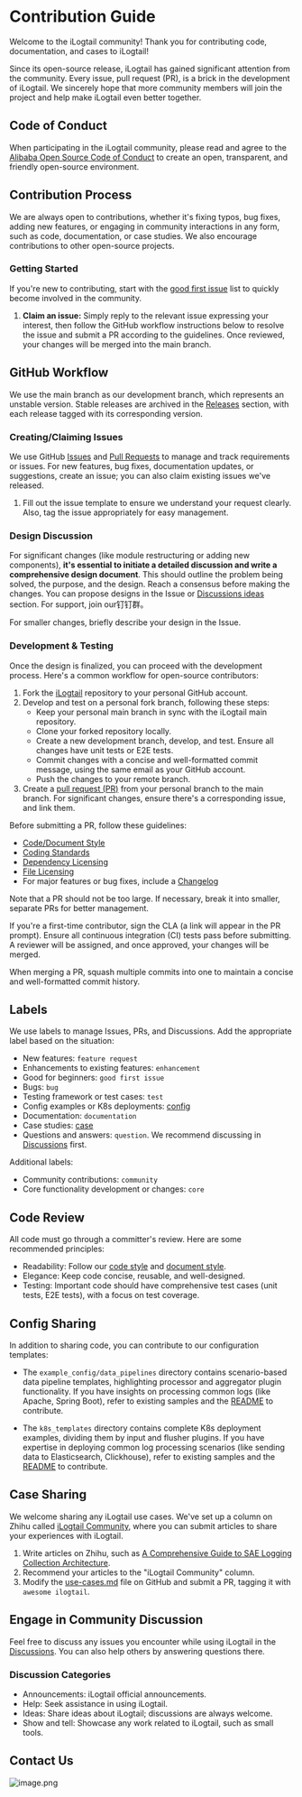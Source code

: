 # Contribution Guide

Welcome to the iLogtail community! Thank you for contributing code, documentation, and cases to iLogtail!

Since its open-source release, iLogtail has gained significant attention from the community. Every issue, pull request (PR), is a brick in the development of iLogtail. We sincerely hope that more community members will join the project and help make iLogtail even better together.

## Code of Conduct

When participating in the iLogtail community, please read and agree to the [Alibaba Open Source Code of Conduct](https://github.com/alibaba/community/blob/master/CODE_OF_CONDUCT_zh.md) to create an open, transparent, and friendly open-source environment.

## Contribution Process

We are always open to contributions, whether it's fixing typos, bug fixes, adding new features, or engaging in community interactions in any form, such as code, documentation, or case studies. We also encourage contributions to other open-source projects.

### Getting Started

If you're new to contributing, start with the [good first issue](https://github.com/alibaba/ilogtail/issues?q=is%3Aissue+is%3Aopen+label%3A%22good+first+issue%22) list to quickly become involved in the community.

1. **Claim an issue:** Simply reply to the relevant issue expressing your interest, then follow the GitHub workflow instructions below to resolve the issue and submit a PR according to the guidelines. Once reviewed, your changes will be merged into the main branch.

## GitHub Workflow

We use the main branch as our development branch, which represents an unstable version. Stable releases are archived in the [Releases](https://github.com/alibaba/ilogtail/releases) section, with each release tagged with its corresponding version.

### Creating/Claiming Issues

We use GitHub [Issues](https://github.com/alibaba/ilogtail/issues) and [Pull Requests](https://github.com/alibaba/ilogtail/pulls) to manage and track requirements or issues. For new features, bug fixes, documentation updates, or suggestions, create an issue; you can also claim existing issues we've released.

1. Fill out the issue template to ensure we understand your request clearly. Also, tag the issue appropriately for easy management.

### Design Discussion

For significant changes (like module restructuring or adding new components), **it's essential to initiate a detailed discussion and write a comprehensive design document**. This should outline the problem being solved, the purpose, and the design. Reach a consensus before making the changes. You can propose designs in the Issue or [Discussions ideas](https://github.com/alibaba/ilogtail/discussions/categories/ideas) section. For support, join our钉钉群。

For smaller changes, briefly describe your design in the Issue.

### Development & Testing

Once the design is finalized, you can proceed with the development process. Here's a common workflow for open-source contributors:

1. Fork the [iLogtail](https://github.com/alibaba/ilogtail) repository to your personal GitHub account.
2. Develop and test on a personal fork branch, following these steps:
   - Keep your personal main branch in sync with the iLogtail main repository.
   - Clone your forked repository locally.
   - Create a new development branch, develop, and test. Ensure all changes have unit tests or E2E tests.
   - Commit changes with a concise and well-formatted commit message, using the same email as your GitHub account.
   - Push the changes to your remote branch.
3. Create a [pull request (PR)](https://github.com/alibaba/ilogtail/pulls) from your personal branch to the main branch. For significant changes, ensure there's a corresponding issue, and link them.

Before submitting a PR, follow these guidelines:

- [Code/Document Style](../developer-guide/codestyle.md)
- [Coding Standards](../developer-guide/code-check/check-codestyle.md)
- [Dependency Licensing](../developer-guide/code-check/check-dependency-license.md)
- [File Licensing](../developer-guide/code-check/check-license.md)
- For major features or bug fixes, include a [Changelog](https://github.com/alibaba/ilogtail/blob/main/CHANGELOG.md)

Note that a PR should not be too large. If necessary, break it into smaller, separate PRs for better management.

If you're a first-time contributor, sign the CLA (a link will appear in the PR prompt). Ensure all continuous integration (CI) tests pass before submitting. A reviewer will be assigned, and once approved, your changes will be merged.

When merging a PR, squash multiple commits into one to maintain a concise and well-formatted commit history.

## Labels

We use labels to manage Issues, PRs, and Discussions. Add the appropriate label based on the situation:

- New features: `feature request`
- Enhancements to existing features: `enhancement`
- Good for beginners: `good first issue`
- Bugs: `bug`
- Testing framework or test cases: `test`
- Config examples or K8s deployments: [config](#config)
- Documentation: `documentation`
- Case studies: [case](#case)
- Questions and answers: `question`. We recommend discussing in [Discussions](https://github.com/alibaba/ilogtail/discussions) first.

Additional labels:

- Community contributions: `community`
- Core functionality development or changes: `core`

## Code Review

All code must go through a committer's review. Here are some recommended principles:

- Readability: Follow our [code style](../developer-guide/codestyle.md) and [document style](../developer-guide/plugin-doc-templete.md).
- Elegance: Keep code concise, reusable, and well-designed.
- Testing: Important code should have comprehensive test cases (unit tests, E2E tests), with a focus on test coverage.

## Config Sharing <a href="#config" id="config"></a>

In addition to sharing code, you can contribute to our configuration templates:

- The `example_config/data_pipelines` directory contains scenario-based data pipeline templates, highlighting processor and aggregator plugin functionality. If you have insights on processing common logs (like Apache, Spring Boot), refer to existing samples and the [README](https://github.com/alibaba/ilogtail/tree/main/example_config#readme) to contribute.

- The `k8s_templates` directory contains complete K8s deployment examples, dividing them by input and flusher plugins. If you have expertise in deploying common log processing scenarios (like sending data to Elasticsearch, Clickhouse), refer to existing samples and the [README](https://github.com/alibaba/ilogtail/tree/main/k8s_templates#readme) to contribute.

## Case Sharing <a href="#case" id="case"></a>

We welcome sharing any iLogtail use cases. We've set up a column on Zhihu called [iLogtail Community](https://www.zhihu.com/column/c_1533139823409270785), where you can submit articles to share your experiences with iLogtail.

1. Write articles on Zhihu, such as [A Comprehensive Guide to SAE Logging Collection Architecture](https://zhuanlan.zhihu.com/p/557591446).
2. Recommend your articles to the "iLogtail Community" column.
3. Modify the [use-cases.md](https://github.com/alibaba/ilogtail/blob/main/docs/cn/awesome-ilogtail/use-cases.md) file on GitHub and submit a PR, tagging it with `awesome ilogtail`.

## Engage in Community Discussion

Feel free to discuss any issues you encounter while using iLogtail in the [Discussions](https://github.com/alibaba/ilogtail/discussions). You can also help others by answering questions there.

### Discussion Categories

- Announcements: iLogtail official announcements.
- Help: Seek assistance in using iLogtail.
- Ideas: Share ideas about iLogtail; discussions are always welcome.
- Show and tell: Showcase any work related to iLogtail, such as small tools.

## Contact Us

![image.png](https://ilogtail-community-edition.oss-cn-shanghai.aliyuncs.com/images/chatgroup.png)

